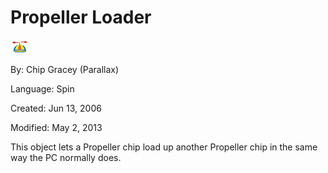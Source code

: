 # Propeller Loader

![logo_icon.gif](logo_icon.gif)

By: Chip Gracey (Parallax)

Language: Spin

Created: Jun 13, 2006

Modified: May 2, 2013

This object lets a Propeller chip load up another Propeller chip in the same way the PC normally does.
